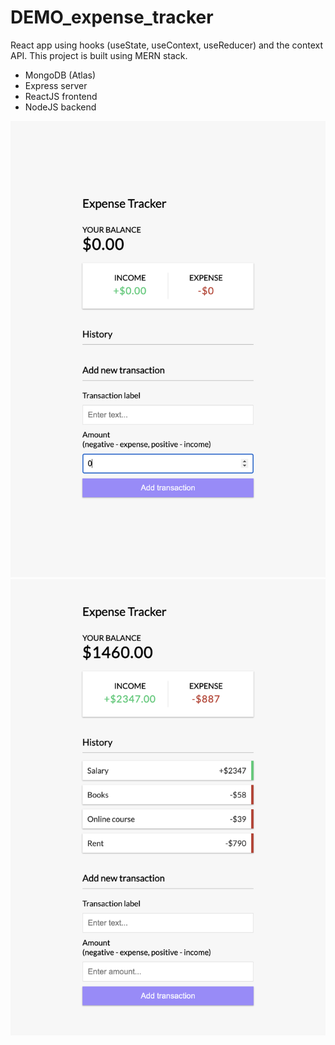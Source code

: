 # DEMO_expense_tracker

React app using hooks (useState, useContext, useReducer) and the context API.
This project is built using MERN stack.

- MongoDB (Atlas)
- Express server
- ReactJS frontend
- NodeJS backend

![Alt Text](https://github.com/ablondel19/DEMO_expense_tracker/raw/main/GITHUB/images/Screenshot2023-08-08at20.21.15.png)
![Alt Text](https://github.com/ablondel19/DEMO_expense_tracker/raw/main/GITHUB/images/Screenshot2023-08-08at20.23.27.png)
